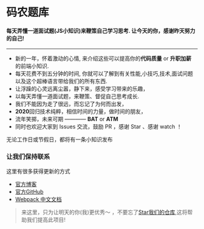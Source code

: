 # 码农题库

#### 每天弄懂一道面试题(JS小知识)来鞭策自己学习思考. **让今天的你，感谢昨天努力的自己!**
---

+ 新的一年，怀着激动的心情, 来介绍这些可以提高你的**代码质量** or **升职加薪** 的前端小知识.
+ 每天花费不到五分钟的时间, 你就可以了解到有关性能,小技巧,技术,面试问题以及这个超棒语言带给我们的所有东西.
+ 让浮躁的心灵远离尘嚣，静下来，感受学习带来的乐趣，
+ 以每天弄懂一道面试题，来鞭策、督促自己思考成长.
+ 我们不能因为走了很远，而忘记了为何而出发，
+ **2020**回归技术纯粹，相信时间的力量，做时间的朋友，
+ 流年笑掷，未来可期 ———— **BAT** or **ATM**
+ 同时也欢迎大家到 Issues 交流，鼓励 PR ，感谢 Star 、感谢 watch ！

无论工作日或节假日，都将有一条小知识发布

### 让我们保持联系

这里有很多获得更新的方式

+ [官方博客](https://www.javascriptc.com/)
+ [官方GitHub](https://github.com/js-china/daily-interview-tips)
+ [Webpack 中文文档](https://webpack.javascriptc.com/)

> 来这里，只为让明天的你(我)更优秀～ ，不要忘了[Star我们的仓库](https://github.com/js-china/daily-interview-tips),这将帮助我们提高此项目!

